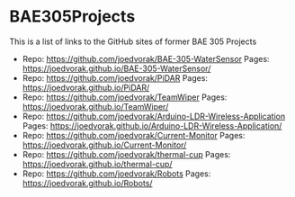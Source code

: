 # BAE305Projects
This is a list of links to the GitHub sites of former BAE 305 Projects

- Repo: https://github.com/joedvorak/BAE-305-WaterSensor Pages: https://joedvorak.github.io/BAE-305-WaterSensor/
- Repo: https://github.com/joedvorak/PiDAR Pages: https://joedvorak.github.io/PiDAR/
- Repo: https://github.com/joedvorak/TeamWiper Pages: https://joedvorak.github.io/TeamWiper/
- Repo: https://github.com/joedvorak/Arduino-LDR-Wireless-Application Pages: https://joedvorak.github.io/Arduino-LDR-Wireless-Application/
- Repo: https://github.com/joedvorak/Current-Monitor Pages: https://joedvorak.github.io/Current-Monitor/
- Repo: https://github.com/joedvorak/thermal-cup Pages: https://joedvorak.github.io/thermal-cup/
- Repo: https://github.com/joedvorak/Robots Pages: https://joedvorak.github.io/Robots/
